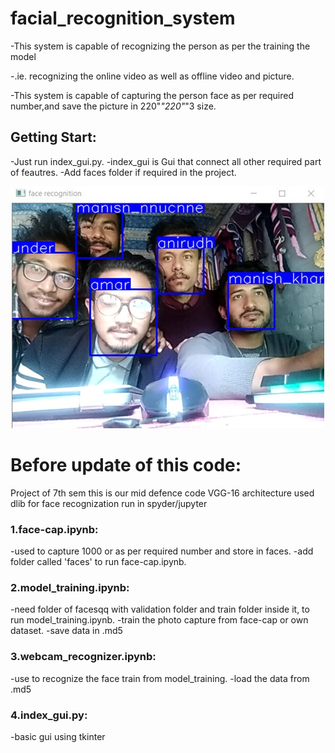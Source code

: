 # facial_recognition_system

-This system is capable of recognizing the person as per the training the model 

-.ie. recognizing the online video as well as offline video and picture.

-This system is capable of capturing the person face as per required number,and save the picture in 220"*"220"*"3 size.

## Getting Start:
-Just run index_gui.py.
-index_gui is Gui that connect all other required part of feautres.
-Add faces folder if required in the project.


![Banner](https://github.com/tamakhusunder/Images/blob/master/magicball/face_recognization.jpg)

# Before update of this code:
Project of 7th sem
this is our mid defence code
VGG-16 architecture
used dlib for face recognization
run in spyder/jupyter
### 1.face-cap.ipynb:
-used to capture 1000 or as per required number and store in faces.
-add folder called 'faces' to run face-cap.ipynb.

### 2.model_training.ipynb:
-need folder of facesqq with validation folder and train folder inside it, to run model_training.ipynb.
-train the photo capture from face-cap or own dataset.
-save data in .md5

### 3.webcam_recognizer.ipynb:
-use to recognize the face train from model_training.
-load the data from .md5

### 4.index_gui.py:
-basic gui using tkinter

